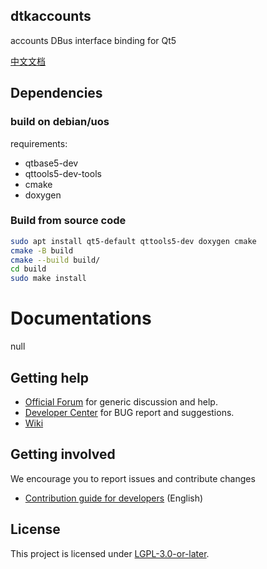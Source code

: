 ## dtkaccounts

accounts DBus interface binding for Qt5

[中文文档](./README.zh_CN.md)

## Dependencies

### build on debian/uos

requirements:

- qtbase5-dev
- qttools5-dev-tools
- cmake
- doxygen

### Build from source code

```bash
sudo apt install qt5-default qttools5-dev doxygen cmake  
cmake -B build
cmake --build build/
cd build
sudo make install
```

# Documentations

null

## Getting help

- [Official Forum](https://bbs.deepin.org/) for generic discussion and help.
- [Developer Center](https://github.com/linuxdeepin/developer-center) for BUG report and suggestions.
- [Wiki](https://wiki.deepin.org/)

## Getting involved

We encourage you to report issues and contribute changes

- [Contribution guide for developers](https://github.com/linuxdeepin/developer-center/wiki/Contribution-Guidelines-for-Developers-en) (English)

## License

This project is licensed under [LGPL-3.0-or-later](../LICENSE).
